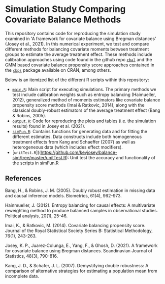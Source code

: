 Simulation Study Comparing Covariate Balance Methods
====================================================

This repository contains code for reproducing the simulation study examined in 'A framework for covariate balance using Bregman distances' (Josey et al., 2021). In this numerical experiment, we test and compare different methods for balancing covariate moments between treatment groups to estimate the average treatment effect. These methods include calibration approaches using code found in the github repo [`cbal`](https://github.com/kevjosey/cbal/) and the GMM based covariate balance propensity score approaches contained in the [`cbps`](https://cran.r-project.org/web/packages/CBPS/index.html) package available on CRAN, among others. 

Below is an itemized list of the different R scripts within this repository:

- [`main.R`](https://github.com/kevjosey/balance-sim/tree/master/main.R): Main script for executing simulations. The primary methods we test include calibration weights such as entropy balancing (Haimueller, 2012), generalized method of moments estimators like covariate balance propensity score methods (Imai & Ratkovic, 2014), along with the classical doubly-robust estimators of the average treatment effect (Bang & Robins, 2005).
- [`output.R`](https://github.com/kevjosey/balance-sim/tree/master/output.R): Code for reproducing the plots and tables (i.e. the simulation results) found in Josey et al. (2021).
- [`simFun.R`](https://github.com/kevjosey/balance-sim/tree/master/simFun.R): Contains functions for generating data and for fitting the different estimates. Data constructs include both homogeneous treatment effects from Kang and Schaeffer (2007) as well as heterogeneous data (which includes effect modifiers).
- [`unitTest.R`]((https://github.com/kevjosey/balance-sim/tree/master/unitTest.R): Unit test the accuracy and functionality of the scripts in simFun.R

## References

Bang, H., & Robins, J. M. (2005). Doubly robust estimation in missing data and causal inference models. Biometrics, 61(4), 962-973.

Hainmueller, J. (2012). Entropy balancing for causal effects: A multivariate reweighting method to produce balanced samples in observational studies. Political analysis, 20(1), 25-46.

Imai, K., & Ratkovic, M. (2014). Covariate balancing propensity score. Journal of the Royal Statistical Society Series B: Statistical Methodology, 76(1), 243-263.

Josey, K. P., Juarez‐Colunga, E., Yang, F., & Ghosh, D. (2021). A framework for covariate balance using Bregman distances. Scandinavian Journal of Statistics, 48(3), 790-816.

Kang, J. D., & Schafer, J. L. (2007). Demystifying double robustness: A comparison of alternative strategies for estimating a population mean from incomplete data.